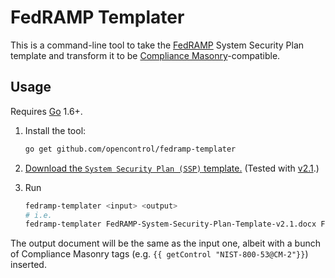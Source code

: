 # FedRAMP Templater

This is a command-line tool to take the [FedRAMP](http://www.fedramp.gov/) System Security Plan template and transform it to be [Compliance Masonry](https://github.com/opencontrol/compliance-masonry)-compatible.

## Usage

Requires [Go](https://golang.org/) 1.6+.

1. Install the tool:

    ```bash
    go get github.com/opencontrol/fedramp-templater
    ```

1. [Download the `System Security Plan (SSP)` template.](https://www.fedramp.gov/resources/templates-3/) (Tested with [v2.1](https://www.fedramp.gov/files/2015/03/FedRAMP-System-Security-Plan-Template-v2.1.docx).)
1. Run

    ```bash
    fedramp-templater <input> <output>
    # i.e.
    fedramp-templater FedRAMP-System-Security-Plan-Template-v2.1.docx FedRAMP-Masonry-Template-v2.1.docx
    ```

The output document will be the same as the input one, albeit with a bunch of Compliance Masonry tags (e.g. `{{ getControl "NIST-800-53@CM-2"}}`) inserted.
